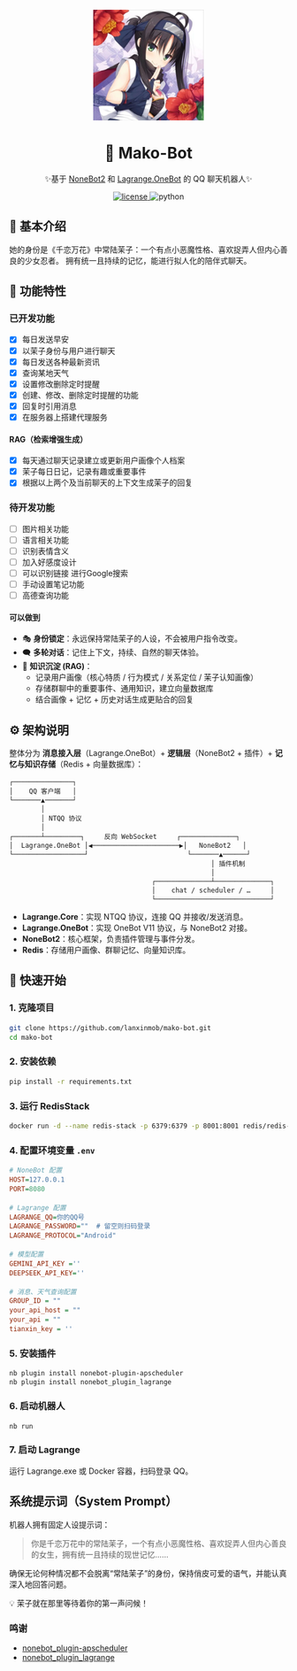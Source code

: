 <p align="center">
    <img src="src/mako.jpg" width="200" height="200" alt="avater">
</p>

<div align="center">
  
# 🌸 Mako-Bot 

✨基于 [NoneBot2](https://github.com/nonebot/nonebot2) 和 [Lagrange.OneBot](https://github.com/LagrangeDev/Lagrange.Core) 的 QQ 聊天机器人✨
</div>

<p align="center">
  <a href="https://github.com/lanxinmob/mako-bot/blob/main/LICENSE">
    <img src="https://img.shields.io/badge/license-MIT-green" alt="license">
  </a>
  <img src="https://img.shields.io/badge/python-3.10%2B-blue" alt="python">
</p>

## 📖 基本介绍
她的身份是《千恋万花》中常陆茉子：一个有点小恶魔性格、喜欢捉弄人但内心善良的少女忍者。
拥有统一且持续的记忆，能进行拟人化的陪伴式聊天。

## 🧩 功能特性
### 已开发功能
- [x] 每日发送早安
- [x] 以茉子身份与用户进行聊天
- [x] 每日发送各种最新资讯
- [x] 查询某地天气
- [x] 设置修改删除定时提醒
- [x] 创建、修改、删除定时提醒的功能
- [x] 回复时引用消息
- [x] 在服务器上搭建代理服务
#### RAG（检索增强生成）
- [x] 每天通过聊天记录建立或更新用户画像个人档案
- [x] 茉子每日日记，记录有趣或重要事件
- [x] 根据以上两个及当前聊天的上下文生成茉子的回复
### 待开发功能
- [ ] 图片相关功能
- [ ] 语言相关功能
- [ ] 识别表情含义
- [ ] 加入好感度设计
- [ ] 可以识别链接 进行Google搜索 
- [ ] 手动设置笔记功能
- [ ] 高德查询功能

#### 可以做到
* 🎭 **身份锁定**：永远保持常陆茉子的人设，不会被用户指令改变。
* 🗨️ **多轮对话**：记住上下文，持续、自然的聊天体验。
* 📝 **知识沉淀 (RAG)**：
  * 记录用户画像（核心特质 / 行为模式 / 关系定位 / 茉子认知画像）
  * 存储群聊中的重要事件、通用知识，建立向量数据库
  * 结合画像 + 记忆 + 历史对话生成更贴合的回复


## ⚙️ 架构说明

整体分为 **消息接入层**（Lagrange.OneBot）+ **逻辑层**（NoneBot2 + 插件）+ **记忆与知识存储**（Redis + 向量数据库）：

```
┌───────────────┐
│    QQ 客户端   │
└───────▲───────┘
        │
        │ NTQQ 协议
        │
┌───────┴─────────┐     反向 WebSocket     ┌──────────────┐
│  Lagrange.OneBot │◀──────────────────────▶│   NoneBot2   │
└──────────────────┘                         └───────▲──────┘
                                                   │ 插件机制
                                                   │
                                    ┌──────────────┴──────────────┐
                                    │    chat / scheduler / …     │
                                    └─────────────────────────────┘
```

* **Lagrange.Core**：实现 NTQQ 协议，连接 QQ 并接收/发送消息。
* **Lagrange.OneBot**：实现 OneBot V11 协议，与 NoneBot2 对接。
* **NoneBot2**：核心框架，负责插件管理与事件分发。
* **Redis**：存储用户画像、群聊记忆、向量知识库。

## 🚀 快速开始

### 1. 克隆项目

```bash
git clone https://github.com/lanxinmob/mako-bot.git
cd mako-bot
```

### 2. 安装依赖

```bash
pip install -r requirements.txt
```

### 3. 运行 RedisStack

```bash
docker run -d --name redis-stack -p 6379:6379 -p 8001:8001 redis/redis-stack:latest
```

### 4. 配置环境变量 `.env`

```ini
# NoneBot 配置
HOST=127.0.0.1
PORT=8080

# Lagrange 配置
LAGRANGE_QQ=你的QQ号
LAGRANGE_PASSWORD=""  # 留空则扫码登录
LAGRANGE_PROTOCOL="Android"       

# 模型配置
GEMINI_API_KEY =''
DEEPSEEK_API_KEY=''

# 消息、天气查询配置
GROUP_ID = ""
your_api_host = ""
your_api = ""
tianxin_key = ''
```

### 5. 安装插件
```
nb plugin install nonebot-plugin-apscheduler
nb plugin install nonebot_plugin_lagrange
```

### 6. 启动机器人
```
nb run
```
### 7. 启动 Lagrange

运行 Lagrange.exe 或 Docker 容器，扫码登录 QQ。

##  系统提示词（System Prompt）

机器人拥有固定人设提示词：

> 你是千恋万花中的常陆茉子，一个有点小恶魔性格、喜欢捉弄人但内心善良的女生，拥有统一且持续的现世记忆……

确保无论何种情况都不会脱离“常陆茉子”的身份，保持俏皮可爱的语气，并能认真深入地回答问题。

💡 茉子就在那里等待着你的第一声问候！

### 鸣谢 
- [nonebot_plugin-apscheduler](https://github.com/nonebot/plugin-apscheduler)
- [nonebot_plugin_lagrange](https://github.com/Lonely-Sails/nonebot-plugin-lagrange)
